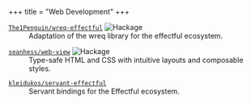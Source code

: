 +++
title = "Web Development"
+++

<dl>
    <dt>
        <a href="https://github.com/The1Penguin/wreq-effectful"><code>The1Penguin/wreq-effectful</code></a>
        <img src="https://img.shields.io/hackage/v/wreq-effectful.svg" alt="Hackage" data-canonical-src="https://img.shields.io/hackage/v/wreq-effectful.svg" style="max-width: 100%;">
    </dt>
    <dd> Adaptation of the wreq library for the effectful ecosystem. </dd>
</dl>

<dl>
    <dt>
        <a href="https://github.com/seanhess/web-view"><code>seanhess/web-view</code></a>
        <img src="https://img.shields.io/hackage/v/web-view.svg" alt="Hackage" data-canonical-src="https://img.shields.io/hackage/v/web-view.svg" style="max-width: 100%;">
    </dt>
    <dd> Type-safe HTML and CSS with intuitive layouts and composable styles. </dd>
</dl>

<dl>
    <dt>
        <a href="https://github.com/Kleidukos/servant-effectful/"><code>kleidukos/servant-effectful</code></a>
    </dt>
    <dd> Servant bindings for the Effectful ecosystem. </dd>
</dl>
